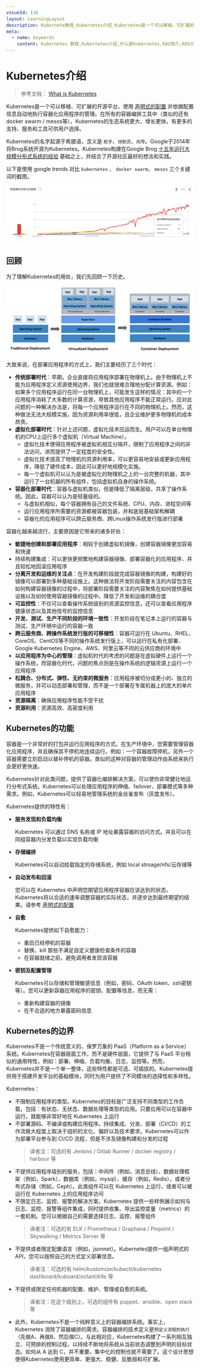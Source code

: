 ```yaml
---
vssueId: 116
layout: LearningLayout
description: Kubernete教程_Kubernetes介绍_Kubernetes是一个可以移植、可扩展的开源平台，使用声明式的配置，并依据配置信息自动地执行容器化应用程序的管理。
meta:
  - name: keywords
    content: Kubernetes 教程,Kubernetes介绍,什么是Kubernetes,K8S简介,K8S介绍
---
```


# Kubernetes介绍

<AdSenseTitle/>

> 参考文档： [What is Kubernetes](https://kubernetes.io/docs/concepts/overview/what-is-kubernetes/)

Kubernetes是一个可以移植、可扩展的开源平台，使用 [声明式的配置](/learning/k8s-intermediate/workload/wl-deployment/#deployment-概述) 并依据配置信息自动地执行容器化应用程序的管理。在所有的容器编排工具中（类似的还有 docker swarm / mesos等），Kubernetes的生态系统更大、增长更快，有更多的支持、服务和工具可供用户选择。

Kubernetes的名字起源于希腊语，含义是 `舵手`、`领航员`、`向导`。Google于2014年将Brog系统开源为Kubernetes。Kubernetes构建在Google Brog [十五年运行大规模分布式系统的经验](https://ai.google/research/pubs/pub43438) 基础之上，并结合了开源社区最好的想法和实践。

以下是使用 google trends 对比 `kubernetes` 、 `docker swarm`、 `mesos` 三个关键词的截图。

![Kubernetes教程_Google_Trends_Kubernetes](./what-is-k8s.assets/image-20191005103155435.png)

## 回顾

为了理解Kubernetes的用处，我们先回顾一下历史。

![Kubernetes教程_部署方式演化](./what-is-k8s.assets/container_evolution.svg)

大致来说，在部署应用程序的方式上，我们主要经历了三个时代：

* **传统部署时代**：早期，企业直接将应用程序部署在物理机上。由于物理机上不能为应用程序定义资源使用边界，我们也就很难合理地分配计算资源。例如：如果多个应用程序运行在同一台物理机上，可能发生这样的情况：其中的一个应用程序消耗了大多数的计算资源，导致其他应用程序不能正常运行。应对此问题的一种解决办法是，将每一个应用程序运行在不同的物理机上。然而，这种做法无法大规模实施，因为资源利用率很低，且企业维护更多物理机的成本昂贵。
* **虚拟化部署时代**：针对上述问题，虚拟化技术应运而生。用户可以在单台物理机的CPU上运行多个虚拟机（Virtual Machine）。
  * 虚拟化技术使得应用程序被虚拟机相互分隔开，限制了应用程序之间的非法访问，进而提供了一定程度的安全性。
  * 虚拟化技术提高了物理机的资源利用率，可以更容易地安装或更新应用程序，降低了硬件成本，因此可以更好地规模化实施。
  * 每一个虚拟机可以认为是被虚拟化的物理机之上的一台完整的机器，其中运行了一台机器的所有组件，包括虚拟机自身的操作系统。
* **容器化部署时代**：容器与虚拟机类似，但是降低了隔离层级，共享了操作系统。因此，容器可以认为是轻量级的。
  * 与虚拟机相似，每个容器拥有自己的文件系统、CPU、内存、进程空间等
  * 运行应用程序所需要的资源都被容器包装，并和底层基础架构解耦
  * 容器化的应用程序可以跨云服务商、跨Linux操作系统发行版进行部署

容器化越来越流行，主要原因是它带来的诸多好处：
* **敏捷地创建和部署应用程序**：相较于创建虚拟机镜像，创建容器镜像更加容易和快速
* 持续构建集成：可以更快更频繁地构建容器镜像、部署容器化的应用程序、并且轻松地回滚应用程序
* **分离开发和运维的关注点**：在开发构建阶段就完成容器镜像的构建，构建好的镜像可以部署到多种基础设施上。这种做法将开发阶段需要关注的内容包含在如何构建容器镜像的过程中，将部署阶段需要关注的内容聚焦在如何提供基础设施以及如何使用容器镜像的过程中。降低了开发和运维的耦合度
* **可监控性**：不仅可以查看操作系统级别的资源监控信息，还可以查看应用程序健康状态以及其他信号的监控信息
* **开发、测试、生产不同阶段的环境一致性**：开发阶段在笔记本上运行的容器与测试、生产环境中运行的容器一致
* **跨云服务商、跨操作系统发行版的可移植性**：容器可运行在 Ubuntu、RHEL、CoreOS、CentOS等不同的操作系统发行版上，可以运行在私有化部署、Google Kubernetes Engine、AWS、阿里云等不同的云供应商的环境中
* **以应用程序为中心的管理**：虚拟机时代的考虑的问题是在虚拟硬件上运行一个操作系统，而容器化时代，问题的焦点则是在操作系统的逻辑资源上运行一个应用程序
* **松耦合、分布式、弹性、无约束的微服务**：应用程序被切分成更小的、独立的微服务，并可以动态部署和管理，而不是一个部署在专属机器上的庞大的单片应用程序
* **资源隔离**：确保应用程序性能不受干扰
* **资源利用**：资源高效、高密度利用


## Kubernetes的功能

容器是一个非常好的打包并运行应用程序的方式。在生产环境中，您需要管理容器化应用程序，并且确保其不停机地连续运行。例如：一个容器故障停机，另外一个容器需要立刻启动以替补停机的容器。类似的这种对容器的管理动作由系统来执行会更好更快速。

Kubernetes针对此类问题，提供了容器化编排解决方案，可以使你非常健壮地运行分布式系统。Kubernetes可以处理应用程序的伸缩、failover、部署模式等多种需求。例如，Kubernetes可以轻易地管理系统的金丝雀发布（灰度发布）。

Kubernetes提供的特性有：

* **服务发现和负载均衡**
  
  Kubernetes 可以通过 DNS 名称或 IP 地址暴露容器的访问方式。并且可以在同组容器内分发负载以实现负载均衡

* **存储编排**
  
  Kubernetes可以自动挂载指定的存储系统，例如 local stroage/nfs/云存储等

* **自动发布和回滚**

  您可以在 Kubernetes 中声明您期望应用程序容器应该达到的状态，Kubernetes将以合适的速率调整容器的实际状态，并逐步达到最终期望的结果。请参考 [声明式的配置](/learning/k8s-intermediate/workload/wl-deployment/#deployment-概述) 

* **自愈**
  
  Kubernetes提供如下自愈能力：
  * 重启已经停机的容器
  * 替换、kill 那些不满足自定义健康检查条件的容器
  * 在容器就绪之前，避免调用者发现该容器

* **密钥及配置管理**

  Kubernetes可以存储和管理敏感信息（例如，密码、OAuth token、ssh密钥等）。您可以更新容器应用程序的密钥、配置等信息，而无需：
  * 重新构建容器的镜像
  * 在不合适的地方暴露密码信息

## Kubernetes的边界

Kubernetes不是一个传统意义的、保罗万象的 PaaS（Platform as a Service）系统。Kubernetes在容器层面工作，而不是硬件层面，它提供了与 PaaS 平台相似的通用特性，例如：部署、伸缩、负载均衡、日志、监控等。然而，Kubernetes并不是一个单一整体，这些特性都是可选、可插拔的。Kubernetes提供用于搭建开发平台的基础模块，同时为用户提供了不同模块的选择性和多样性。

Kubernetes：

* 不限制应用程序的类型。Kubernetes的目标是广泛支持不同类型的工作负载，包括：有状态、无状态、数据处理等类型的应用。只要应用可以在容器中运行，就能够非常好地在 Kubernetes 上运行
* 不部署源码、不编译或构建应用程序。持续集成、分发、部署（CI/CD）的工作流极大程度上取决于组织的文化、偏好以及技术要求。Kubernetes可以作为部署平台参与到 CI/CD 流程，但是不涉及镜像构建和分发的过程
  > 译者注：可选的有 Jenkins / Gitlab Runner / docker registry / harbour 等
* 不提供应用程序级别的服务，包括：中间件（例如，消息总线）、数据处理框架（例如，Spark）、数据库（例如，mysql）、缓存（例如，Redis），或者分布式存储（例如，Ceph）。此类组件可以在 Kubernetes 上运行，或者可以被运行在 Kubernetes 上的应用程序访问
* 不限定日志、监控、报警的解决方案。Kubernetes 提供一些样例展示如何与日志、监控、报警等组件集成，同时提供收集、导出监控度量（metrics）的一套机制。您可以根据自己的需要选择日志、监控、报警组件
  > 译者注：可选的有 ELK / Prometheus / Graphana / Pinpoint / Skywalking / Metrics Server 等
* 不提供或者限定配置语言（例如，jsonnet）。Kubernetes提供一组声明式的 API，您可以按照自己的方式定义部署信息。
  > 译者注：可选的有 helm/kustomize/kubectl/kubernetes dashboard/kuboard/octant/k9s 等
* 不提供或限定任何机器的配置、维护、管理或自愈的系统。
  > 译者注：在这个级别上，可选的组件有 puppet、ansible、open stack 等
* 此外，Kubernetes不是一个纯粹意义上的容器编排系统。事实上，Kubernetes 消除了容器编排的需求。容器编排的技术定义是`预定义流程的执行`（先做A、再做B、然后做C）。与此相对应，Kubernetes构建了一系列相互独立、可预排的控制过程，以持续不断地将系统从当前状态调整到声明的目标状态。如何从 A 达到 C，并不重要。集中化的控制也就不需要了。这个设计思想使得Kubernetes使用更简单、更强大、稳健、反脆弱和可扩展。
